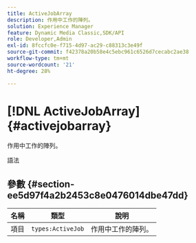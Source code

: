 ```yaml
---
title: ActiveJobArray
description: 作用中工作的陣列。
solution: Experience Manager
feature: Dynamic Media Classic,SDK/API
role: Developer,Admin
exl-id: 8fccfc0e-f715-4d97-ac29-c88313c3e49f
source-git-commit: f42378a20b58e4c5ebc961c6526d7cecabc2ae38
workflow-type: tm+mt
source-wordcount: '21'
ht-degree: 28%

---
```


# [!DNL ActiveJobArray]{#activejobarray}

作用中工作的陣列。

語法

## 參數 {#section-ee5d97f4a2b2453c8e0476014dbe47dd}

| 名稱 | 類型 | 說明 |
|---|---|---|
| 項目 | `types:ActiveJob` | 作用中工作的陣列。 |

